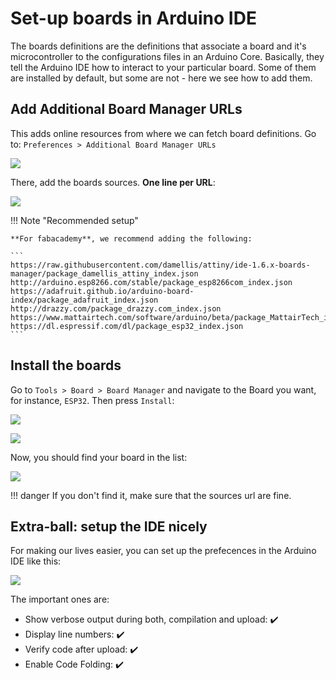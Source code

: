 # Set-up boards in Arduino IDE

The boards definitions are the definitions that associate a board and it's microcontroller to the configurations files in an Arduino Core. Basically, they tell the Arduino IDE how to interact to your particular board. Some of them are installed by default, but some are not - here we see how to add them.

## Add Additional Board Manager URLs

This adds online resources from where we can fetch board definitions. Go to: `Preferences > Additional Board Manager URLs`

![](assets/preferences.png)

There, add the boards sources. **One line per URL**:

![](assets/boards_json.png)

!!! Note "Recommended setup"

    **For fabacademy**, we recommend adding the following:

    ```
    https://raw.githubusercontent.com/damellis/attiny/ide-1.6.x-boards-manager/package_damellis_attiny_index.json
    http://arduino.esp8266.com/stable/package_esp8266com_index.json
    https://adafruit.github.io/arduino-board-index/package_adafruit_index.json
    http://drazzy.com/package_drazzy.com_index.json
    https://www.mattairtech.com/software/arduino/beta/package_MattairTech_index.json
    https://dl.espressif.com/dl/package_esp32_index.json
    ```

## Install the boards

Go to `Tools > Board > Board Manager` and navigate to the Board you want, for instance, `ESP32`. Then press `Install`:

![](assets/boards_manager_show.png)

![](assets/boards_manager.png)

Now, you should find your board in the list:

![](assets/boards_updated.png)

!!! danger
    If you don't find it, make sure that the sources url are fine.

## Extra-ball: setup the IDE nicely

For making our lives easier, you can set up the prefecences in the Arduino IDE like this:

![](assets/preferences-recommended.png)

The important ones are:

- Show verbose output during both, compilation and upload: :heavy_check_mark:
- Display line numbers: :heavy_check_mark:
- Verify code after upload: :heavy_check_mark:
- Enable Code Folding: :heavy_check_mark:
